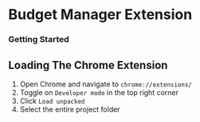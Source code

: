 # Budget Manager Extension

### Getting Started

## Loading The Chrome Extension
1. Open Chrome and navigate to `chrome://extensions/`
2. Toggle on `Developer mode` in the top right corner
3. Click `Load unpacked`
4. Select the entire project folder 
